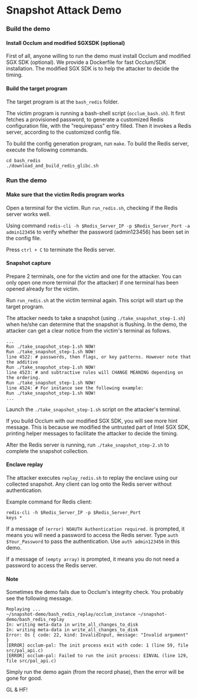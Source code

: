 # Snapshot Attack Demo

### Build the demo

#### Install Occlum and modified SGXSDK (optional)

First of all, anyone willing to run the demo must install Occlum and modified SGX SDK (optional). We provide a Dockerfile for fast Occlum/SDK installation. The modified SGX SDK is to help the attacker to decide the timing.


#### Build the target program

The target program is at the `bash_redis` folder.

The victim program is running a bash-shell script (`occlum_bash.sh`). It first fetches a provisioned password, to generate a customized Redis configuration file, with the "requirepass" entry filled. Then it invokes a Redis server, according to the customized config file.

To build the config generation program, run `make`. To build the Redis server, execute the following commands.

```
cd bash_redis
./download_and_build_redis_glibc.sh
```

### Run the demo

#### Make sure that the victim Redis program works

Open a terminal for the victim. Run `run_redis.sh`, checking if the Redis server works well.

Using command `redis-cli -h $Redis_Server_IP -p $Redis_Server_Port -a admin123456` to verify whether the password (admin123456) has been set in the config file.

Press `ctrl + C` to terminate the Redis server.

#### Snapshot capture

Prepare 2 terminals, one for the victim and one for the attacker. You can only open one more terminal (for the attacker) if one terminal has been opened already for the victim.

Run `run_redis.sh` at the victim terminal again. This script will start up the target program.

The attacker needs to take a snapshot (using `./take_snapshot_step-1.sh`) when he/she can determine that the snapshot is flushing. In the demo, the attacker can get a clear notice from the victim's terminal as follows.

```
...
Run ./take_snapshot_step-1.sh NOW!
Run ./take_snapshot_step-1.sh NOW!
line 4522: # passwords, then flags, or key patterns. However note that the additive
Run ./take_snapshot_step-1.sh NOW!
line 4523: # and subtractive rules will CHANGE MEANING depending on the ordering.
Run ./take_snapshot_step-1.sh NOW!
line 4524: # For instance see the following example:
Run ./take_snapshot_step-1.sh NOW!
...
```

Launch the `./take_snapshot_step-1.sh` script on the attacker's terminal.
 
If you build Occlum with our modified SGX SDK, you will see more hint message. This is because we modified the untrusted part of Intel SGX SDK, printing helper messages to facilitate the attacker to decide the timing.

After the Redis server is running, run `./take_snapshot_step-2.sh` to complete the snapshot collection.

#### Enclave replay

The attacker executes `replay_redis.sh` to replay the enclave using our collected snapshot. Any client can log onto the Redis server without authentication.

Example command for Redis client: 

```
redis-cli -h $Redis_Server_IP -p $Redis_Server_Port
keys *
```

If a message of `(error) NOAUTH Authentication required.` is prompted, it means you will need a password to access the Redis server. Type `auth $Your_Password` to pass the authentication. Use `auth admin123456` in this demo.

If a message of `(empty array)` is prompted, it means you do not need a password to access the Redis server.

#### Note

Sometimes the demo fails due to Occlum's integrity check. You probably see the following message.

```
Replaying ...
~/snapshot-demo/bash_redis_replay/occlum_instance ~/snapshot-demo/bash_redis_replay
In: writing meta-data in write_all_changes_to_disk
In: writing meta-data in write_all_changes_to_disk
Error: Os { code: 22, kind: InvalidInput, message: "Invalid argument" }
[ERROR] occlum-pal: The init process exit with code: 1 (line 59, file src/pal_api.c)
[ERROR] occlum-pal: Failed to run the init process: EINVAL (line 129, file src/pal_api.c)
```

Simply run the demo again (from the record phase), then the error will be gone for good.

GL & HF!
